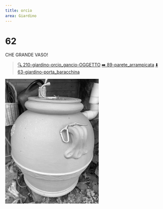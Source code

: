 ```yaml
---
title: orcio
area: Giardino
---
```

# 62
CHE GRANDE VASO!

> [🔍 210-giardino-orcio_gancio-OGGETTO](210-giardino-orcio_gancio-OGGETTO.md)
> [➡️ 89-parete_arrampicata](89-parete_arrampicata.md)
> [⬇️ 63-giardino-porta_baracchina](63-giardino-porta_baracchina.md)

![foto_107](../_assets/preview/foto_107.jpg)